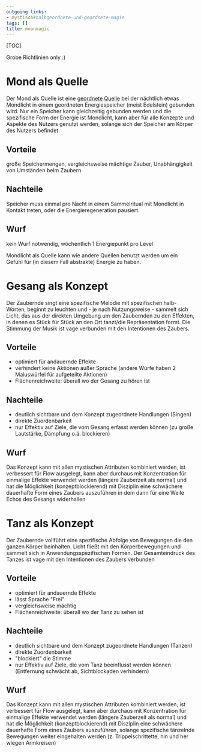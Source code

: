 ```yaml
---
outgoing links:
- mystisch#halbgeordnete-und-geordnete-magie
tags: []
title: moonmagic
---
```


[TOC]

Grobe Richtlinien only :)

# Mond als Quelle

Der Mond als Quelle ist eine [geordnete Quelle](mystisch#halbgeordnete-und-geordnete-magie) bei der nächtlich etwas Mondlicht in einem geordneten Energiespeicher (meist Edelstein) gebunden wird.
Nur ein Speicher kann gleichzeitig gebunden werden und die spezifische Form der Energie ist Mondlicht, kann aber für alle Konzepte und Aspekte des Nutzers genutzt werden, solange sich der Speicher am Körper des Nutzers befindet.


## Vorteile

große Speichermengen, vergleichsweise mächtige Zauber, Unabhängigkeit von Umständen beim Zaubern

## Nachteile

Speicher muss einmal pro Nacht in einem Sammelritual mit Mondlicht in Kontakt treten, oder die Energieregeneration pausiert.

## Wurf

kein Wurf notwendig, wöchentlich 1 Energiepunkt pro Level

Mondlicht als Quelle kann wie andere Quellen benutzt werden um ein Gefühl für (in diesem Fall abstrakte) Energie zu haben.

# Gesang als Konzept

Der Zaubernde singt eine spezifische Melodie mit spezifischen halb-Worten, beginnt zu leuchten und - je nach Nutzungsweise - sammelt sich Licht, das aus der direkten Umgebung um den Zaubernden zu den Effekten, in denen es Stück für Stück an den Ort tanzt/die Repräsentation formt. Die Stimmung der Musik ist vage verbunden mit den Intentionen des Zaubers.

## Vorteile
* optimiert für andauernde Effekte 
* verhindert keine Aktionen außer Sprache (andere Würfe haben 2 Maluswürfel für aufgeteilte Aktionen)
* Flächenreichweite: überall wo der Gesang zu hören ist

## Nachteile
* deutlich sichtbare und dem Konzept zugeordnete Handlungen (Singen)
* direkte Zuordenbarkeit
* nur Effektiv auf Ziele, die vom Gesang erfasst werden können (zu große Lautstärke, Dämpfung o.ä. blockieren)

## Wurf

Das Konzept kann mit allen mystischen Attributen kombiniert werden, ist verbessert für Flow ausgelegt, kann aber durchaus mit Konzentration für einmalige Effekte verwendet werden (längere Zauberzeit als normal) und hat die Möglichkeit (konzeptblockierend) mit Disziplin eine schwächere dauerhafte Form eines Zaubers auszuführen in dem dann für eine Weile Echos des Gesangs widerhallen


# Tanz als Konzept

Der Zaubernde vollführt eine spezifische Abfolge von Bewegungen die den ganzen Körper beinhalten. Licht fließt mit den Körperbewegungen und sammelt sich in Anwendungsspezifischen Formen. Der Gesamteindruck des Tanzes ist vage mit den Intentionen des Zaubers verbunden

## Vorteile
* optimiert für andauernde Effekte
* lässt Sprache "Frei"
* vergleichsweise mächtig
* Flächenreichweite: überall wo der Tanz zu sehen ist

## Nachteile
* deutlich sichtbare und dem Konzept zugeordnete Handlungen (Tanzen)
* direkte Zuordenbarkeit
* "blockiert" die Stimme
* nur Effektiv auf Ziele, die vom Tanz beeinflusst werden können (Entfernung schwächt ab,  Sichtblockaden verhindern)
## Wurf

Das Konzept kann mit allen mystischen Attributen kombiniert werden, ist verbessert für Flow ausgelegt, kann aber durchaus mit Konzentration für einmalige Effekte verwendet werden (längere Zauberzeit als normal) und hat die Möglichkeit (konzeptblockierend) mit Disziplin eine schwächere dauerhafte Form eines Zaubers auszuführen, solange spezifische tänzelnde Bewegungen weiter eingehalten werden (z. Trippelschrittette, hin und her wiegen Armkreisen)
